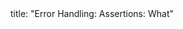 <frontmatter>
title: "Error Handling: Assertions: What"
</frontmatter>

<include src="unit-inPage-asFlat.md" boilerplate />
